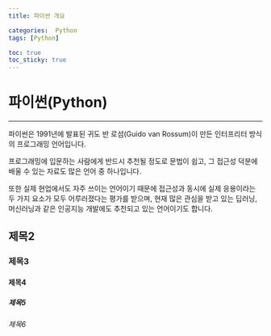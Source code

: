 ```yaml
---
title: 파이썬 개요

categories:  Python
tags: [Python]

toc: true
toc_sticky: true
---
```

# 파이썬(Python)
------

파이썬은 1991년에 발표된 귀도 반 로섬(Guido van Rossum)이 만든 인터프리터 방식의 프로그래밍 언어입니다.

프로그래밍에 입문하는 사람에게 반드시 추천될 정도로 문법이 쉽고, 그 접근성 덕분에 배울 수 있는 자료도 많은 언어 중 하나입니다.

또한 실제 현업에서도 자주 쓰이는 언어이기 때문에 접근성과 동시에 실제 응용이라는 두 가지 요소가 모두 어루러졌다는 평가를 받으며, 
현재 많은 관심을 받고 있는 딥러닝, 머신러닝과 같은 인공지능 개발에도 추천되고 있는 언어이기도 합니다.



## 제목2

### 제목3

#### 제목4

##### 제목5

###### 제목6
